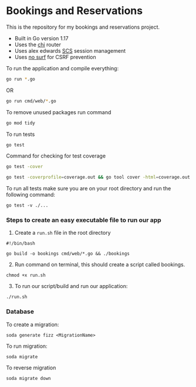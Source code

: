 
# Bookings and Reservations
This is the repository for my bookings and reservations project.

- Built in Go version 1.17
- Uses the [chi](https://github.com/go-chi/chi) router
- Uses alex edwards [SCS](https://github.com/alexedwards/scs) session management
- Uses [no surf](https://github.com/justinas/nosurf) for CSRF prevention

To run the application and compile everything:

```bash
go run *.go
```

OR

```bash
go run cmd/web/*.go
```

To remove unused packages run command
```bash
go mod tidy
```

To run tests
```bash
go test
```


Command for checking for test coverage
```bash
go test -cover
```

```bash
go test -coverprofile=coverage.out && go tool cover -html=coverage.out
```

To run all tests make sure you are on your root directory and run the following command:
```shell
go test -v ./...
```

### Steps to create an easy executable file to run our app
1. Create a `run.sh` file in the root directory
```
#!/bin/bash

go build -o bookings cmd/web/*.go && ./bookings
```
2. Run command on terminal, this should create a script called bookings.
```shell
chmod +x run.sh
```

3. To run our script/build and run our application:
```shell
./run.sh
```

### Database
To create a migration:
```shell
soda generate fizz <MigrationName>
```

To run migration:
```shell
soda migrate
```

To reverse migration
```shell
soda migrate down
```